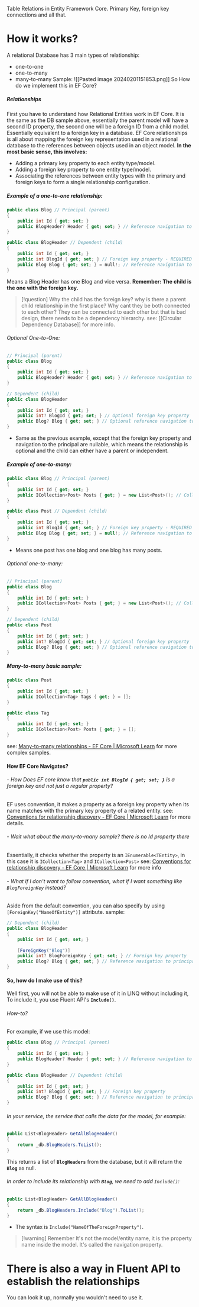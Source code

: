 Table Relations in Entity Framework Core. Primary Key, foreign key connections and all that.
# How it works?
A relational Database has 3 main types of relationship:
- one-to-one
- one-to-many
- many-to-many
Sample:
![[Pasted image 20240201151853.png]]
So How do we implement this in EF Core?
##### Relationships
First you have to understand how Relational Entities work in EF Core. It is the same as the DB sample above, essentially the parent model will have a second ID property, the second one will be a foreign ID from a child model. Essentially equivalent to a foreign key in a database.
EF Core relationships is all about mapping the foreign key representation used in a relational database to the references between objects used in an object model.
**In the most basic sense, this involves:**
- Adding a primary key property to each entity type/model.
- Adding a foreign key property to one entity type/model.
- Associating the references between entity types with the primary and foreign keys to form a single relationship configuration.
##### Example of a one-to-one relationship:
```c#
public class Blog // Principal (parent)
{
    public int Id { get; set; }
    public BlogHeader? Header { get; set; } // Reference navigation to dependent
}

public class BlogHeader // Dependent (child)
{
    public int Id { get; set; }
    public int BlogId { get; set; } // Foreign key property - REQUIRED type
    public Blog Blog { get; set; } = null!; // Reference navigation to principal - REQUIRED type
}
```
Means a Blog Header has one Blog and vice versa.
**Remember: The child is the one with the foreign key.**
>[!question] Why the child has the foreign key? why is there a parent child relationship in the first place? Why cant they be both connected to each other?
>They can be connected to each other but that is bad design, there needs to be a dependency hierarchy. see: [[Circular Dependency Database]] for more info.
###### Optional One-to-One:
```c#
// Principal (parent)
public class Blog
{
    public int Id { get; set; }
    public BlogHeader? Header { get; set; } // Reference navigation to dependent
}

// Dependent (child)
public class BlogHeader
{
    public int Id { get; set; }
    public int? BlogId { get; set; } // Optional foreign key property
    public Blog? Blog { get; set; } // Optional reference navigation to principal
}
```
- Same as the previous example, except that the foreign key property and navigation to the principal are nullable, which means the relationship is optional and the child can either have a parent or independent.
##### Example of one-to-many:
```c#
public class Blog // Principal (parent)
{
    public int Id { get; set; }
    public ICollection<Post> Posts { get; } = new List<Post>(); // Collection navigation containing dependents
}

public class Post // Dependent (child)
{
    public int Id { get; set; }
    public int BlogId { get; set; } // Foreign key property - REQUIRED type
    public Blog Blog { get; set; } = null!; // Reference navigation to principal - REQUIRED type
}
```
- Means one post has one blog and one blog has many posts.
###### Optional one-to-many:
```c#
// Principal (parent)
public class Blog
{
    public int Id { get; set; }
    public ICollection<Post> Posts { get; } = new List<Post>(); // Collection navigation containing dependents
}

// Dependent (child)
public class Post
{
    public int Id { get; set; }
    public int? BlogId { get; set; } // Optional foreign key property
    public Blog? Blog { get; set; } // Optional reference navigation to principal
}
```
##### Many-to-many basic sample:
```c#
public class Post
{
    public int Id { get; set; }
    public ICollection<Tag> Tags { get; } = [];
}

public class Tag
{
    public int Id { get; set; }
    public ICollection<Post> Posts { get; } = [];
}
```
see: [Many-to-many relationships - EF Core | Microsoft Learn](https://learn.microsoft.com/en-us/ef/core/modeling/relationships/many-to-many) for more complex samples.

#### How EF Core Navigates?
###### - How Does EF core know that **`public int BlogId { get; set; }`** is a foreign key and not just a regular property?
EF uses convention, it makes a property as a foreign key property when its name matches with the primary key property of a related entity.  see: [Conventions for relationship discovery - EF Core | Microsoft Learn](https://learn.microsoft.com/en-us/ef/core/modeling/relationships/conventions#reference-navigations) for more details.
###### - Wait what about the many-to-many sample? there is no Id property there
Essentially, it checks whether the property is an `IEnumerable<TEntity>`, in this case it is `ICollection<Tag>` and `ICollection<Post>` see: [Conventions for relationship discovery - EF Core | Microsoft Learn](https://learn.microsoft.com/en-us/ef/core/modeling/relationships/conventions#collection-navigations) for more info
###### - What if I don't want to follow convention, what if I want something like `BlogForeignKey` instead?
Aside from the default convention, you can also specify by using `[ForeignKey("NameOfEntity")]` attribute. sample:
```c#
// Dependent (child)
public class BlogHeader
{
    public int Id { get; set; }
    
    [ForeignKey("Blog")]
    public int? BlogForeignKey { get; set; } // Foreign key property
    public Blog? Blog { get; set; } // Reference navigation to principal
}
```
#### So, how do I make use of this?
Well first, you will not be able to make use of it in LINQ without including it, To include it, you use Fluent API's **`Include()`**.
###### How-to?
For example, if we use this model:
```c#
public class Blog // Principal (parent)
{
    public int Id { get; set; }
    public BlogHeader? Header { get; set; } // Reference navigation to dependent
}

public class BlogHeader // Dependent (child)
{
    public int Id { get; set; }
    public int? BlogId { get; set; } // Foreign key property
    public Blog? Blog { get; set; } // Reference navigation to principal
}
```
###### In your service, the service that calls the data for the model, for example:
```c#
public List<BlogHeader> GetAllBlogHeader()
{
	return _db.BlogHeaders.ToList();
}
```
This returns a list of **`BlogHeaders`** from the database, but it will return the **`Blog`** as null.
###### In order to include its relationship with **`Blog`**, we need to add `Include()`:
```c#
public List<BlogHeader> GetAllBlogHeader()
{
	return _db.BlogHeaders.Include("Blog").ToList();
}
```
- The syntax is `Include("NameOfTheForeignProperty")`.
>[!warning] Remember
>It's not the model/entity name, it is the property name inside the model. It's called the navigation property.
# There is also a way in Fluent API to establish the relationships
You can look it up, normally you wouldn't need to use it.